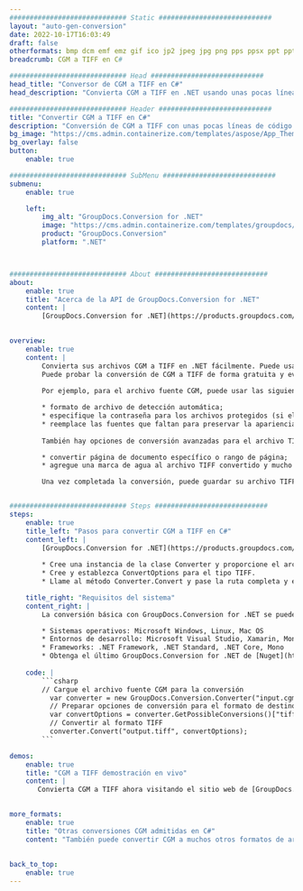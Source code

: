 ```yaml
---
############################# Static ############################
layout: "auto-gen-conversion"
date: 2022-10-17T16:03:49
draft: false
otherformats: bmp dcm emf emz gif ico jp2 jpeg jpg png pps ppsx ppt pptx psb psd svg svgz tga tif tiff webp wmf wmz
breadcrumb: CGM a TIFF en C#

############################# Head ############################
head_title: "Conversor de CGM a TIFF en C#"
head_description: "Convierta CGM a TIFF en .NET usando unas pocas líneas de código. Utilice la API de conversión de documentos de GroupDocs para convertir más de 160 formatos de archivo."

############################# Header ############################
title: "Convertir CGM a TIFF en C#"
description: "Conversión de CGM a TIFF con unas pocas líneas de código .NET"
bg_image: "https://cms.admin.containerize.com/templates/aspose/App_Themes/V3/images/bg/header1.png"
bg_overlay: false
button:
    enable: true

############################# SubMenu ############################
submenu:
    enable: true

    left:
        img_alt: "GroupDocs.Conversion for .NET"
        image: "https://cms.admin.containerize.com/templates/groupdocs/images/product-logos/90x90-noborder/groupdocs-conversion-net.png"
        product: "GroupDocs.Conversion"
        platform: ".NET"



############################# About ############################
about:
    enable: true
    title: "Acerca de la API de GroupDocs.Conversion for .NET"
    content: |
        [GroupDocs.Conversion for .NET](https://products.groupdocs.com/conversion/net/) se puede usar para convertir Microsoft Word, Excel, PowerPoint, PDF, Visio y otros formatos. GroupDocs.Conversion es una API independiente que es adecuada para sistemas internos y de back-end donde se requiere un alto rendimiento. No depende de ningún software como Microsoft u Open Office.
    

overview:
    enable: true
    content: |
        Convierta sus archivos CGM a TIFF en .NET fácilmente. Puede usar solo un par de líneas de código C# en cualquier plataforma de su elección, como Windows, Linux, macOS.
        Puede probar la conversión de CGM a TIFF de forma gratuita y evaluar la calidad de los resultados de la conversión. Junto con los escenarios de conversión de archivos simples, puede probar opciones más avanzadas para cargar el archivo de origen CGM y para guardar el resultado de salida TIFF. 
        
        Por ejemplo, para el archivo fuente CGM, puede usar las siguientes opciones de carga:

        * formato de archivo de detección automática;
        * especifique la contraseña para los archivos protegidos (si el formato de archivo lo admite);
        * reemplace las fuentes que faltan para preservar la apariencia del documento.
        
        También hay opciones de conversión avanzadas para el archivo TIFF:

        * convertir página de documento específico o rango de página;
        * agregue una marca de agua al archivo TIFF convertido y mucho más.

        Una vez completada la conversión, puede guardar su archivo TIFF en la ruta del archivo local o en cualquier almacenamiento de terceros como FTP, Amazon S3, Google Drive, Dropbox, etc. Tenga en cuenta que para convertir CGM a TIFF no es necesario instalar ningún software adicional, como MS Office, Open Office, Adobe Acrobat Reader, etc.


############################# Steps ############################
steps:
    enable: true
    title_left: "Pasos para convertir CGM a TIFF en C#"
    content_left: |
        [GroupDocs.Conversion for .NET](https://products.groupdocs.com/conversion/net/) facilita a los desarrolladores convertir un archivo CGM a TIFF con unas pocas líneas de código.
        
        * Cree una instancia de la clase Converter y proporcione el archivo CGM con la ruta completa
        * Cree y establezca ConvertOptions para el tipo TIFF.
        * Llame al método Converter.Convert y pase la ruta completa y el formato (TIFF) como parámetro

    title_right: "Requisitos del sistema"
    content_right: |
        La conversión básica con GroupDocs.Conversion for .NET se puede realizar en unos pocos pasos simples. Nuestras API son compatibles con todas las principales plataformas y sistemas operativos. Antes de ejecutar el código a continuación, asegúrese de tener instalados los siguientes requisitos previos en su sistema.

        * Sistemas operativos: Microsoft Windows, Linux, Mac OS
        * Entornos de desarrollo: Microsoft Visual Studio, Xamarin, MonoDevelop
        * Frameworks: .NET Framework, .NET Standard, .NET Core, Mono
        * Obtenga el último GroupDocs.Conversion for .NET de [Nuget](https://www.nuget.org/packages/groupdocs.conversion)
         
    code: |
        ```csharp    
        // Cargue el archivo fuente CGM para la conversión
          var converter = new GroupDocs.Conversion.Converter("input.cgm");
          // Preparar opciones de conversión para el formato de destino TIFF
          var convertOptions = converter.GetPossibleConversions()["tiff"].ConvertOptions;
          // Convertir al formato TIFF
          converter.Convert("output.tiff", convertOptions);
        ```

demos:
    enable: true
    title: "CGM a TIFF demostración en vivo"
    content: |
       Convierta CGM a TIFF ahora visitando el sitio web de [GroupDocs.Conversion App](https://products.groupdocs.app/conversion/family). La demostración en línea tiene las siguientes ventajas
          

more_formats:
    enable: true
    title: "Otras conversiones CGM admitidas en C#"
    content: "También puede convertir CGM a muchos otros formatos de archivo. Consulte la lista a continuación."
       
       
back_to_top:
    enable: true
---
```


